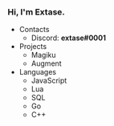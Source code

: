 ### Hi, I'm Extase.
+ Contacts
  - Discord: **extase#0001**
+ Projects
  - Magiku
  - Augment
+ Languages
  - JavaScript
  - Lua
  - SQL
  - Go
  - C++
